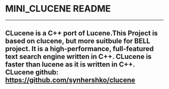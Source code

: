 MINI_CLUCENE README
================

------------------------------------------------------
CLucene is a C++ port of Lucene.This Project is based
on clucene, but more suitbule for BELL project.
It is a high-performance, full-featured text search 
engine written in C++. CLucene is faster than lucene
as it is written in C++.
CLucene github: https://github.com/synhershko/clucene
------------------------------------------------------
